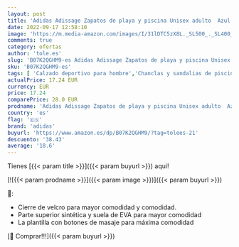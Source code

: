 ```yaml
---
layout: post
title: 'Adidas Adissage Zapatos de playa y piscina Unisex adulto  Azul  Azul 000   46 EU  11 UK '
date: 2022-09-17 12:58:10
image: 'https://m.media-amazon.com/images/I/31lDTC5zX8L._SL500_._SL400_.jpg'
comments: true
category: ofertas
author: 'tole.es'
slug: 'B07K2QGHM9-es Adidas Adissage Zapatos de playa y piscina Unisex adulto...'
sku: 'B07K2QGHM9-es'
tags: [ 'Calzado deportivo para hombre','Chanclas y sandalias de piscina para hombre','Zapatillas y calzado deportivo para hombre','Zapatos','Zapatos para hombre','Zapatos y complementos','adidas','zapatos','🇪🇸', ]
actualPrice: 17.24 EUR
currency: EUR
price: 17.24
comparePrice: 28.0 EUR
prodname: 'Adidas Adissage Zapatos de playa y piscina Unisex adulto  Azul  Azul 000   46 EU  11 UK '
country: 'es'
flag: '🇪🇸'
brand: 'adidas'
buyurl: 'https://www.amazon.es/dp/B07K2QGHM9/?tag=tolees-21'
descuento: '38.43'
average: '18.6'
---
```


Tienes [{{< param title >}}]({{< param buyurl >}}) aqui!

[![{{< param prodname >}}]({{< param image >}})]({{< param buyurl >}})

🔎:

- Cierre de velcro para mayor comodidad y comodidad.
- Parte superior sintética y suela de EVA para mayor comodidad
- La plantilla con botones de masaje para máxima comodidad

[🛒 Comprar!!!]({{< param buyurl >}})
